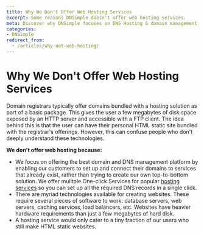 ```yaml
---
title: Why We Don't Offer Web Hosting Services
excerpt: Some reasons DNSimple doesn't offer web hosting services.
meta: Discover why DNSimple focuses on DNS Hosting & domain management rather than web hosting, ensuring specialized services and performance.
categories:
- DNSimple
redirect_from:
  - /articles/why-not-web-hosting/
---
```


# Why We Don't Offer Web Hosting Services

Domain registrars typically offer domains bundled with a hosting solution as part of a basic package. This gives the user a few megabytes of disk space exposed by an HTTP server and accessible with a FTP client. The idea behind this is that the user can have their personal HTML static site bundled with the registrar's offerings. However, this can confuse people who don't deeply understand these technologies.

**We don't offer web hosting because:**

- We focus on offering the best domain and DNS management platform by enabling our customers to set up and connect their domains to services that already exist, rather than trying to create our own top-to-bottom solution. We offer mulitple One-click Services for popular [hosting services](/articles/services/#hosting) so you can set up all the required DNS records in a single click.
- There are myriad technologies available for creating websites. These require several pieces of software to work: database servers, web servers, caching services, load balancers, etc. Websites have heavier hardware requirements than just a few megabytes of hard disk.
- A hosting service would only cater to a tiny fraction of our users who still make HTML static websites.

